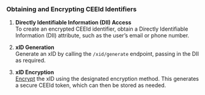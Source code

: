 ### **Obtaining and Encrypting CEEId Identifiers**

1. **Directly Identifiable Information (DII) Access**  
   To create an encrypted CEEId identifier, obtain a Directly Identifiable Information (DII) attribute, such as the user’s email or phone number.

2. **xID Generation**  
   Generate an xID by calling the `/xid/generate` endpoint, passing in the DII as required.

3. **xID Encryption**  
   [Encrypt](./encrypting-xid-into-ceeid-token.md) the xID using the designated encryption method. This generates a secure CEEId token, which can then be stored as needed.

